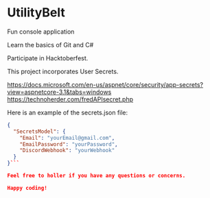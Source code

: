 # UtilityBelt
Fun console application

Learn the basics of Git and C#

Participate in Hacktoberfest.

This project incorporates User Secrets.

https://docs.microsoft.com/en-us/aspnet/core/security/app-secrets?view=aspnetcore-3.1&tabs=windows
https://technoherder.com/fredAPIsecret.php

Here is an example of the secrets.json file:
```json
{
  "SecretsModel": {
    "Email": "yourEmail@gmail.com",
    "EmailPassword": "yourPassword",
    "DiscordWebhook": "yourWebhook"
  }
}```

Feel free to holler if you have any questions or concerns.

Happy coding!

